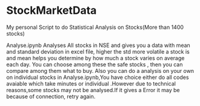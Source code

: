 # StockMarketData
My personal Script to do Statistical Analysis on Stocks(More than 1400 stocks)


Analyse.ipynb Analyses All stocks in NSE and gives you a data with mean and standard deviation in excel file, higher the std more volatile a stock is and mean helps you determine by how much a stock varies on average each day. You can choose among these the safe stocks , then you can compare among them what to buy.
Also you can do a analysis on your own on individual stocks in Analyse.ipynb,You have choice either do all codes avaiable which take minutes or individual
.However due to technical reasons,some stocks may not be analysed.If it gives a Error it may be because of connection, retry again.
